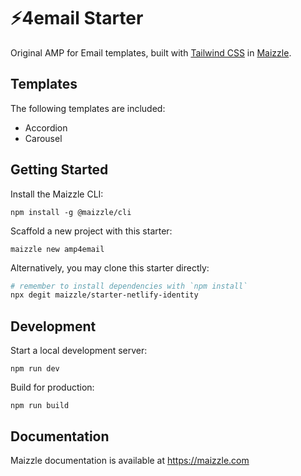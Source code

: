 # ⚡4email Starter

Original AMP for Email templates, built with [Tailwind CSS](https://tailwindcss.com/) in [Maizzle](https://maizzle.com).

## Templates

The following templates are included:

- Accordion
- Carousel

## Getting Started

Install the Maizzle CLI:

```
npm install -g @maizzle/cli
```

Scaffold a new project with this starter:

```
maizzle new amp4email
```

Alternatively, you may clone this starter directly:

```bash
# remember to install dependencies with `npm install`
npx degit maizzle/starter-netlify-identity
```

## Development

Start a local development server:

```
npm run dev
```

Build for production:

```
npm run build
```

## Documentation

Maizzle documentation is available at https://maizzle.com
